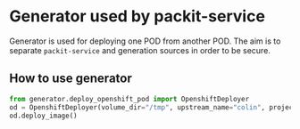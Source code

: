 # Generator used by packit-service

Generator is used for deploying one POD from another POD.
The aim is to separate `packit-service` and generation sources in order
to be secure.

## How to use generator

```python
from generator.deploy_openshift_pod import OpenshiftDeployer
od = OpenshiftDeployer(volume_dir="/tmp", upstream_name="colin", project_name="packit")
od.deploy_image()

```
